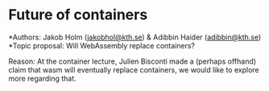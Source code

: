 # Future of containers

*Authors: Jakob Holm (jakobhol@kth.se) & Adibbin Haider (adibbin@kth.se)
*Topic proposal: Will WebAssembly replace containers?

Reason: At the container lecture, Julien Bisconti made a (perhaps offhand) claim that wasm will eventually replace containers, we would like to explore more regarding that.
